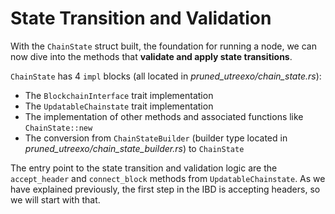 # State Transition and Validation

With the `ChainState` struct built, the foundation for running a node, we can now dive into the methods that **validate and apply state transitions**.

`ChainState` has 4 `impl` blocks (all located in _pruned_utreexo/chain_state.rs_):
- The `BlockchainInterface` trait implementation
- The `UpdatableChainstate` trait implementation
- The implementation of other methods and associated functions like `ChainState::new`
- The conversion from `ChainStateBuilder` (builder type located in _pruned_utreexo/chain_state_builder.rs_) to `ChainState`

The entry point to the state transition and validation logic are the `accept_header` and `connect_block` methods from `UpdatableChainstate`. As we have explained previously, the first step in the IBD is accepting headers, so we will start with that.
